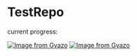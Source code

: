 # TestRepo

current progress:

[![Image from Gyazo](https://i.gyazo.com/262db031d9420bb87c94e06ee9acea28.png)](https://gyazo.com/262db031d9420bb87c94e06ee9acea28)
[![Image from Gyazo](https://i.gyazo.com/cbc0cea050a5de8440dbd5256d70b246.png)](https://gyazo.com/cbc0cea050a5de8440dbd5256d70b246)
